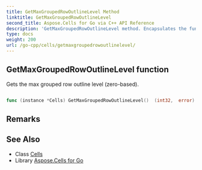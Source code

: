 ```yaml
---
title: GetMaxGroupedRowOutlineLevel Method 
linktitle: GetMaxGroupedRowOutlineLevel
second_title: Aspose.Cells for Go via C++ API Reference
description: 'GetMaxGroupedRowOutlineLevel method. Encapsulates the function that represents getmaxgroupedrowoutlinelevel in Go.'
type: docs
weight: 200
url: /go-cpp/cells/getmaxgroupedrowoutlinelevel/
---
```


## GetMaxGroupedRowOutlineLevel function

Gets the max grouped row outline level (zero-based).

```go

func (instance *Cells) GetMaxGroupedRowOutlineLevel()  (int32,  error) 

```

## Remarks


## See Also

* Class [Cells](../)
* Library [Aspose.Cells for Go](../../)
